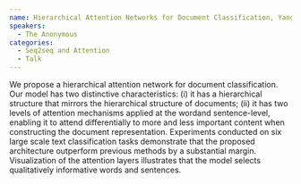 ```yaml
---
name: Hierarchical Attention Networks for Document Classification, Yang et al. NAACL 2016
speakers:
  - The Anonymous
categories:
  - Seq2seq and Attention
  - Talk
---
```


We propose a hierarchical attention network
for document classification. Our model has
two distinctive characteristics: (i) it has a hierarchical structure that mirrors the hierarchical
structure of documents; (ii) it has two levels
of attention mechanisms applied at the wordand sentence-level, enabling it to attend differentially to more and less important content when constructing the document representation. Experiments conducted on six large
scale text classification tasks demonstrate that
the proposed architecture outperform previous
methods by a substantial margin. Visualization of the attention layers illustrates that the
model selects qualitatively informative words
and sentences.